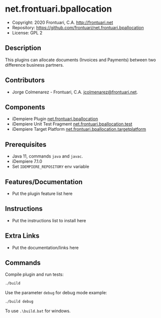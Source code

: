 # net.frontuari.bpallocation

- Copyright: 2020 Frontuari, C.A. <http://frontuari.net>
- Repository: https://github.com/frontuari/net.frontuari.bpallocation
- License: GPL 2

## Description

This plugins can allocate documents (Invoices and Payments) between two difference business partners.

## Contributors

- Jorge Colmenarez - Frontuari, C.A. <jcolmenarez@frontuari.net>.

## Components

- iDempiere Plugin [net.frontuari.bpallocation](net.frontuari.bpallocation)
- iDempiere Unit Test Fragment [net.frontuari.bpallocation.test](net.frontuari.bpallocation.test)
- iDempiere Target Platform [net.frontuari.bpallocation.targetplatform](net.frontuari.bpallocation.targetplatform)

## Prerequisites

- Java 11, commands `java` and `javac`.
- iDempiere 7.1.0
- Set `IDEMPIERE_REPOSITORY` env variable

## Features/Documentation

- Put the plugin feature list here

## Instructions

- Put the instructions list to install here

## Extra Links

- Put the documentation/links here

## Commands

Compile plugin and run tests:

```bash
./build
```

Use the parameter `debug` for debug mode example:

```bash
./build debug
```

To use `.\build.bat` for windows.
